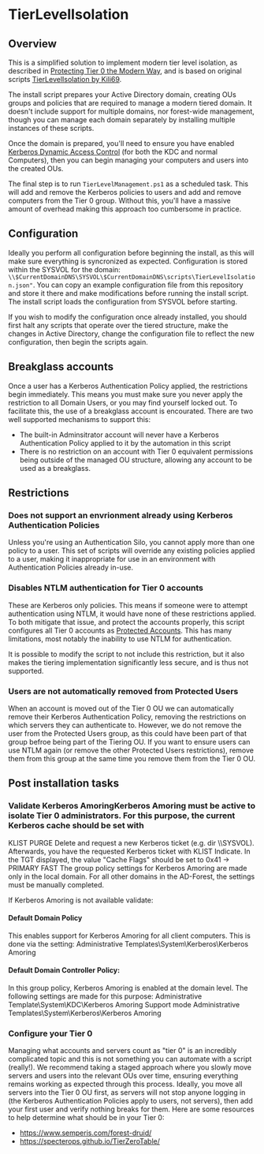 # TierLevelIsolation
## Overview 
This is a simplified solution to implement modern tier level isolation, as described in [Protecting Tier 0 the Modern Way](https://techcommunity.microsoft.com/blog/coreinfrastructureandsecurityblog/protecting-tier-0-the-modern-way/4052851), and is based on original scripts [TierLevelIsolation by Kili69](https://github.com/Kili69/TierLevelIsolation).

The install script prepares your Active Directory domain, creating OUs groups and policies that are required to manage a modern tiered domain. It doesn't include support for multiple domains, nor forest-wide management, though you can manage each domain separately by installing multiple instances of these scripts.

Once the domain is prepared, you'll need to ensure you have enabled [Kerberos Dynamic Access Control](https://learn.microsoft.com/en-us/windows-server/identity/solution-guides/dynamic-access-control-overview#support-for-using-the-key-distribution-center-kdc-group-policy-setting-to-enable-dynamic-access-control-for-a-domain) (for both the KDC and normal Computers), then you can begin managing your computers and users into the created OUs.

The final step is to run `TierLevelManagement.ps1` as a scheduled task. This will add and remove the Kerberos policies to users and add and remove computers from the Tier 0 group. Without this, you'll have a massive amount of overhead making this approach too cumbersome in practice.

## Configuration
Ideally you perform all configuration before beginning the install, as this will make sure everything is syncronized as expected.
Configuration is stored within the SYSVOL for the domain: `\\$CurrentDomainDNS\SYSVOL\$CurrentDomainDNS\scripts\TierLevelIsolation.json"`. You can copy an example configuration file from this repository and store it there and make modifications before running the install script. The install script loads the configuration from SYSVOL before starting.

If you wish to modify the configuration once already installed, you should first halt any scripts that operate over the tiered structure, make the changes in Active Directory, change the configuration file to reflect the new configuration, then begin the scripts again.

## Breakglass accounts
Once a user has a Kerberos Authentication Policy applied, the restrictions begin immediately. This means you must make sure you never apply the restriction to all Domain Users, or you may find yourself locked out.
To facilitate this, the use of a breakglass account is encourated. There are two well supported mechanisms to support this:
* The built-in Adminsitrator account will never have a Kerberos Authentication Policy applied to it by the automation in this script
* There is no restriction on an account with Tier 0 equivalent permissions being outside of the managed OU structure, allowing any account to be used as a breakglass.

## Restrictions
### Does not support an envrionment already using Kerberos Authentication Policies
Unless you're using an Authentication Silo, you cannot apply more than one policy to a user. This set of scripts will override any existing policies applied to a user, making it inappropriate for use in an environment with Authentication Policies already in-use.

### Disables NTLM authentication for Tier 0 accounts
These are Kerberos only policies. This means if someone were to attempt authentication using NTLM, it would have none of these restrictions applied. To both mitigate that issue, and protect the accounts properly, this script configures all Tier 0 accounts as [Protected Accounts](https://learn.microsoft.com/en-us/windows-server/identity/ad-ds/manage/how-to-configure-protected-accounts). This has many limitations, most notably the inability to use NTLM for authentication.

It is possible to modify the script to not include this restriction, but it also makes the tiering implementation significantly less secure, and is thus not supported.

### Users are not automatically removed from Protected Users
When an account is moved out of the Tier 0 OU we can automatically remove their Kerberos Authentication Policy, removing the restrictions on which servers they can authenticate to. However, we do not remove the user from the Protected Users group, as this could have been part of that group befroe being part of the Tiering OU.
If you want to ensure users can use NTLM again (or remove the other Protected Users restrictions), remove them from this group at the same time you remove them from the Tier 0 OU.

## Post installation tasks
### Validate Kerberos AmoringKerberos Amoring must be active to isolate Tier 0 administrators. For this purpose, the current Kerberos cache should be set with 
KLIST PURGE 
Delete and request a new Kerberos ticket (e.g. dir \\<domain>\SYSVOL). Afterwards, you have the requested Kerberos ticket with 
KLIST
Indicate. In the TGT displayed, the value "Cache Flags" should be set to 0x41 -> PRIMARY FAST
The group policy settings for Kerberos Amoring are made only in the local domain. For all other domains in the AD-Forest, the settings must be manually completed.

If Kerberos Amoring is not available validate:
#### Default Domain Policy
This enables support for Kerberos Amoring for all client computers. This is done via the setting:
Administrative Templates\System\Kerberos\Kerberos Amoring

#### Default Domain Controller Policy:
In this group policy, Kerberos Amoring is enabled at the domain level. The following settings are made for this purpose:
Administrative Template\System\KDC\Kerberos Amoring Support mode
Administrative Templates\System\Kerberos\Kerberos Amoring

### Configure your Tier 0
Managing what accounts and servers count as "tier 0" is an incredibly complicated topic and this is not something you can automate with a script (really!).
We recommend taking a staged approach where you slowly move servers and users into the relevant OUs over time, ensuring everything remains working as expected through this process. Ideally, you move all servers into the Tier 0 OU first, as servers will not stop anyone logging in (the Kerberos Authentication Policies apply to users, not servers), then add your first user and verify nothing breaks for them.
Here are some resources to help determine what should be in your Tier 0:
* https://www.semperis.com/forest-druid/
* https://specterops.github.io/TierZeroTable/